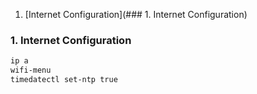 1. [Internet Configuration](### 1. Internet Configuration)


### 1. Internet Configuration

```bash
ip a
wifi-menu
timedatectl set-ntp true
```
